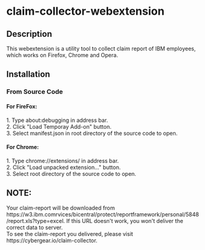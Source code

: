 # claim-collector-webextension
<h2>Description</h2>
This webextension is a utility tool to collect claim report of IBM employees, which works on Firefox, Chrome and Opera.

<h2>Installation</h2>
<h3>From Source Code</h3>
<h4>For FireFox:</h4>
1. Type about:debugging in address bar.<br/>
2. Click "Load Temporay Add-on" button.</br>
3. Select manifest.json in root directory of the source code to open.

<h4>For Chrome:</h4>
1. Type chrome://extensions/ in address bar.<br/>
2. Click "Load unpacked extension..." button.<br/>
3. Select root directory of the source code to open.

<h2>NOTE:</h2> 
Your claim-report will be downloaded from https://w3.ibm.comrvices/bicentral/protect/reportframework/personal/5848/report.xls?type=excel. If this URL doesn't work, you won't deliver the correct data to server.<br/>
To see the claim-report you delivered, please visit https://cybergear.io/claim-collector.
